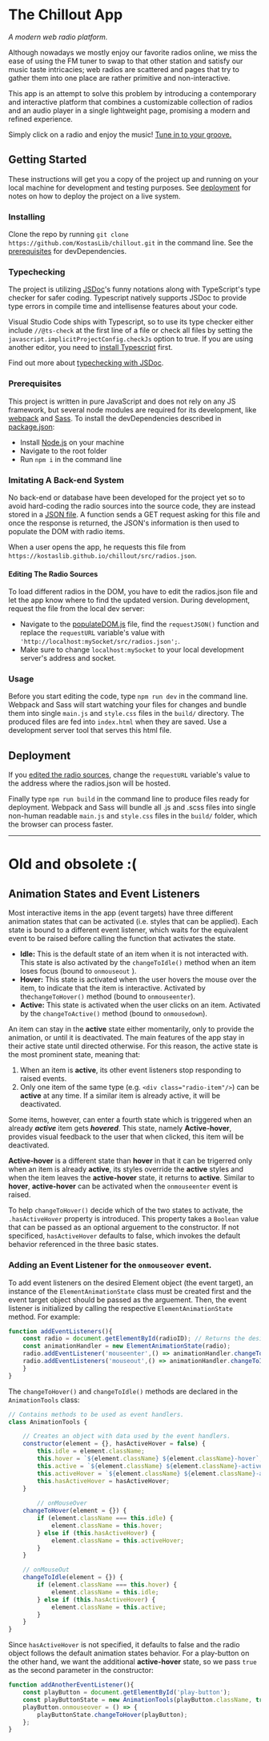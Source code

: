 # The Chillout App
*A modern web radio platform.*

Although nowadays we mostly enjoy our favorite radios online, we miss the ease of using the FM tuner to swap to that other
station and satisfy our music taste intricacies; web radios are scattered and pages that try to gather them into one place
are rather primitive and non-interactive.

This app is an attempt to solve this problem by introducing a contemporary and interactive platform that combines a customizable
collection of radios and an audio player in a single lightweight page, promising a modern and refined experience.

Simply click on a radio and enjoy the music! [Tune in to your groove.](https://kostaslib.github.io/chillout/)

## Getting Started
These instructions will get you a copy of the project up and running on your local machine for development and testing purposes. See [deployment](#deployment) for notes on how to deploy the project on a live system.

### Installing
Clone the repo by running ```git clone https://github.com/KostasLib/chillout.git``` in the command line. See the [prerequisites](#prerequisites) for devDependencies.

### Typechecking
The project is utilizing [JSDoc](http://usejsdoc.org/)'s funny notations along with TypeScript's type checker for safer coding. Typescript natively supports JSDoc to provide type errors in compile time and intellisense features about your code.

Visual Studio Code ships with Typescript, so to use its type checker either include ```//@ts-check``` at the first line of a file or check all files by setting the ```javascript.implicitProjectConfig.checkJs``` option to true. If you are using another editor, you need to [install Typescript](https://www.npmjs.com/package/typescript) first.

Find out more about [typechecking with JSDoc](https://github.com/Microsoft/TypeScript-wiki/blob/master/JSDoc-support-in-JavaScript.md). 

### Prerequisites
This project is written in pure JavaScript and does not rely on any JS framework, but several node modules are required for its development, like [webpack](https://webpack.js.org/) and [Sass](https://sass-lang.com/). To install the devDependencies described in [package.json](https://github.com/KostasLib/chillout/blob/master/package.json): 

* Install [Node.js](https://nodejs.org/en/) on your machine
* Navigate to the root folder
* Run ```npm i``` in the command line

### Imitating A Back-end System
No back-end or database have been developed for the project yet so to avoid hard-coding the radio sources into the source code, they are instead stored in a [JSON file](https://github.com/KostasLib/chillout/blob/master/src/radios.json). A function sends a GET request asking for this file and once the response is returned, the JSON's information is then used to populate the DOM with radio items.

When a user opens the app, he requests this file from ```https://kostaslib.github.io/chillout/src/radios.json```.

#### Editing The Radio Sources
To load different radios in the DOM, you have to edit the radios.json file and let the app know where to find the updated version. During development, request the file from the local dev server:

* Navigate to the [populateDOM.js](https://github.com/KostasLib/chillout/blob/master/src/js/populateDOM.js) file, find the ```requestJSON()``` function and replace the ```requestURL``` variable's value with ```'http://localhost:mySocket/src/radios.json';```.
* Make sure to change ```localhost:mySocket``` to your local development server's address and socket.

### Usage
Before you start editing the code, type ```npm run dev``` in the command line. Webpack and Sass will start watching your files for changes and bundle them into single ```main.js``` and ```style.css``` files in the ```build/``` directory. The produced files are fed into ```index.html``` when they are saved. Use a development server tool that serves this html file.

## Deployment
If you [edited the radio sources](#editing-the-radio-sources), change the ```requestURL``` variable's value to the address where the radios.json will be hosted.

Finally type ```npm run build``` in the command line to produce files ready for deployment. Webpack and Sass will bundle all .js and .scss files into single non-human readable ```main.js``` and ```style.css``` files in the ```build/``` folder, which the browser can process faster.

--------------------------------------
# Old and obsolete :(

## Animation States and Event Listeners
Most interactive items in the app (event targets) have three different animation states that can be activated (i.e. styles that can be applied). Each state is bound to a different event listener, which waits for the equivalent event to be raised before calling the function that activates the state.
- **Idle:** This is the default state of an item when it is not interacted with. This state is also activated by the ```changeToIdle()``` method when an item loses focus (bound to ```onmouseout``` ).
- **Hover:** This state is activated when the user hovers the mouse over the item, to indicate that the item is interactive. Activated by the```changeToHover()``` method (bound to ```onmouseenter```).
- **Active:** This state is activated when the user clicks on an item. Activated by the ```changeToActive()``` method (bound to ```onmousedown```).

An item can stay in the **active** state either momentarily, only to provide the animation, or until it is deactivated. The main features of the app stay in their active state until directed otherwise. For this reason, the active state is the most prominent state, meaning that:
1. When an item is **active**, its other event listeners stop responding to raised events.
2. Only one item of the same type (e.g. ```<div class="radio-item"/>```) can be **active** at any time. If a similar item is already active, it will be deactivated.

Some items, however, can enter a fourth state which is triggered when an already ***active*** item gets ***hovered***. This state, namely **Active-hover**, provides visual feedback to the user that when clicked, this item will be deactivated.

**Active-hover** is a different state than **hover** in that it can be trigerred only when an item is already **active**, its styles override the **active** styles and when the item leaves the **active-hover** state, it returns to **active**. Similar to **hover**, **active-hover** can be activated when the ```onmouseenter``` event is raised.

To help ```changeToHover()``` decide which of the two states to activate, the ```.hasActiveHover``` property is introduced. This property takes a ```Boolean``` value that can be passed as an optional arguement to the constructor. If not specificed, ```hasActiveHover``` defaults to false, which invokes the default behavior referenced in the three basic states.

### Adding an Event Listener for the ```onmouseover``` event.

To add event listeners on the desired Element object (the event target), an instance of the ```ElementAnimationState``` class must be created first and the event target object should be passed as the arguement. Then, the event listener is initialized by calling the respective ```ElementAnimationState``` method. For example: 
```Javascript
function addEventListeners(){
    const radio = document.getElementById(radioID); // Returns the desired Element object.
    const animationHandler = new ElementAnimationState(radio);
    radio.addEventListener('mouseenter',() => animationHandler.changeToHover(radio));
    radio.addEventListeners('mouseout',() => animationHandler.changeToIdle(radio));
    }
}
```
The ```changeToHover()``` and ```changeToIdle()``` methods are declared in the ```AnimationTools``` class:
```Javascript
// Contains methods to be used as event handlers.
class AnimationTools {

    // Creates an object with data used by the event handlers.
    constructor(element = {}, hasActiveHover = false) {
        this.idle = element.className;
        this.hover = `${element.className} ${element.className}-hover`;
        this.active = `${element.className} ${element.className}-active`;
        this.activeHover = `${element.className} ${element.className}-active-hover`;
        this.hasActiveHover = hasActiveHover;
    }
    
        // onMouseOver
    changeToHover(element = {}) {
        if (element.className === this.idle) {
            element.className = this.hover;
        } else if (this.hasActiveHover) {
            element.className = this.activeHover;
        }
    }

    // onMouseOut
    changeToIdle(element = {}) {
        if (element.className === this.hover) {
            element.className = this.idle;
        } else if (this.hasActiveHover) {
            element.className = this.active;
        }
    }
}
```
Since ```hasActiveHover``` is not specified, it defaults to false and the radio object follows the default animation states behavior. For a play-button on the other hand, we want the additional **active-hover** state, so we pass ```true``` as the second parameter in the constructor:
```Javascript
function addAnotherEventListener(){
    const playButton = document.getElementById('play-button');
    const playButtonState = new AnimationTools(playButton.className, true);
    playButton.onmouseover = () => {
        playButtonState.changeToHover(playButton);
    };
}

